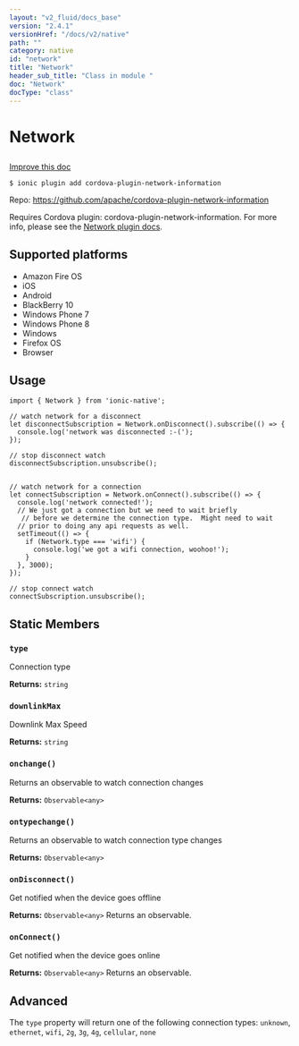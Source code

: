 ```yaml
---
layout: "v2_fluid/docs_base"
version: "2.4.1"
versionHref: "/docs/v2/native"
path: ""
category: native
id: "network"
title: "Network"
header_sub_title: "Class in module "
doc: "Network"
docType: "class"
---
```








<h1 class="api-title">
  
  Network
  

  

  </h1>

<a class="improve-v2-docs" href="http://github.com/driftyco/ionic-native/edit/master/src/plugins/network.ts#L4">
  Improve this doc
</a>



<!-- decorators -->





<pre><code>$ ionic plugin add cordova-plugin-network-information</code></pre>
<p>Repo:
  <a href="https://github.com/apache/cordova-plugin-network-information">
    https://github.com/apache/cordova-plugin-network-information
  </a>
</p>

<!-- description -->

<p>Requires Cordova plugin: cordova-plugin-network-information. For more info, please see the <a href="https://github.com/apache/cordova-plugin-network-information">Network plugin docs</a>.</p>


<!-- @platforms tag -->
<h2>Supported platforms</h2>

<ul>
  <li>Amazon Fire OS</li><li>iOS</li><li>Android</li><li>BlackBerry 10</li><li>Windows Phone 7</li><li>Windows Phone 8</li><li>Windows</li><li>Firefox OS</li><li>Browser</li>
</ul>

<!-- @platforms tag end -->


<!-- if doc.decorators -->

<!-- @usage tag -->

<h2>Usage</h2>

<pre><code class="lang-typescript">import { Network } from &#39;ionic-native&#39;;

// watch network for a disconnect
let disconnectSubscription = Network.onDisconnect().subscribe(() =&gt; {
  console.log(&#39;network was disconnected :-(&#39;);
});

// stop disconnect watch
disconnectSubscription.unsubscribe();


// watch network for a connection
let connectSubscription = Network.onConnect().subscribe(() =&gt; {
  console.log(&#39;network connected!&#39;); 
  // We just got a connection but we need to wait briefly
   // before we determine the connection type.  Might need to wait 
  // prior to doing any api requests as well.
  setTimeout(() =&gt; {
    if (Network.type === &#39;wifi&#39;) {
      console.log(&#39;we got a wifi connection, woohoo!&#39;);
    }
  }, 3000);
});

// stop connect watch
connectSubscription.unsubscribe();
</code></pre>




<!-- @property tags -->


<h2>Static Members</h2>

<div id="type"></div>
<h3><code>type</code>
  
</h3>


Connection type






<div class="return-value" markdown="1">
  <i class="icon ion-arrow-return-left"></i>
  <b>Returns:</b> 
<code>string</code> 
</div>



<div id="downlinkMax"></div>
<h3><code>downlinkMax</code>
  
</h3>


Downlink Max Speed






<div class="return-value" markdown="1">
  <i class="icon ion-arrow-return-left"></i>
  <b>Returns:</b> 
<code>string</code> 
</div>



<div id="onchange"></div>
<h3><code>onchange()</code>
  
</h3>


Returns an observable to watch connection changes






<div class="return-value" markdown="1">
  <i class="icon ion-arrow-return-left"></i>
  <b>Returns:</b> 
<code>Observable&lt;any&gt;</code> 
</div>



<div id="ontypechange"></div>
<h3><code>ontypechange()</code>
  
</h3>


Returns an observable to watch connection type changes






<div class="return-value" markdown="1">
  <i class="icon ion-arrow-return-left"></i>
  <b>Returns:</b> 
<code>Observable&lt;any&gt;</code> 
</div>



<div id="onDisconnect"></div>
<h3><code>onDisconnect()</code>
  
</h3>




Get notified when the device goes offline






<div class="return-value" markdown="1">
  <i class="icon ion-arrow-return-left"></i>
  <b>Returns:</b> 
<code>Observable&lt;any&gt;</code> Returns an observable.
</div>



<div id="onConnect"></div>
<h3><code>onConnect()</code>
  
</h3>




Get notified when the device goes online






<div class="return-value" markdown="1">
  <i class="icon ion-arrow-return-left"></i>
  <b>Returns:</b> 
<code>Observable&lt;any&gt;</code> Returns an observable.
</div>




<!-- methods on the class -->

<h2><a class="anchor" name="advanced" href="#advanced"></a>Advanced</h2>
<p>The <code>type</code> property will return one of the following connection types: <code>unknown</code>, <code>ethernet</code>, <code>wifi</code>, <code>2g</code>, <code>3g</code>, <code>4g</code>, <code>cellular</code>, <code>none</code></p>


<!-- other classes -->

<!-- end other classes -->

<!-- interfaces -->

<!-- end interfaces -->

<!-- related link --><!-- end content block -->


<!-- end body block -->

